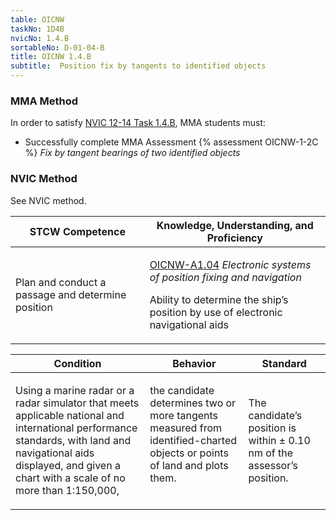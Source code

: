 ```yaml
---
table: OICNW
taskNo: 1D4B
nvicNo: 1.4.B 
sortableNo: D-01-04-B
title: OICNW 1.4.B 
subtitle:  Position fix by tangents to identified objects
---
```



### MMA Method

In order to satisfy  [NVIC 12-14  Task  1.4.B]({{site.baseurl}}/assets/images/nvic-12-14.pdf), MMA students must:

* Successfully complete MMA Assessment {% assessment OICNW-1-2C %} *Fix by tangent bearings of two identified objects*


### NVIC Method

<a onclick="togglevisibility('nvic_methods')" >See NVIC method.</a>

<div id='nvic_methods' class='hide'>

<table>
<thead>
<tr>
<th class='forty'> STCW Competence </th>
<th class='sixty'> Knowledge, Understanding, and Proficiency </th>
</tr>
</thead>




<tbody>
<tr><td markdown='1'>

Plan and conduct a passage and determine position

</td><td markdown='1'>

[OICNW-A1.04]({{site.baseurl}}/tables/21.html#OICNW-A1.04) *Electronic systems of position fixing and navigation*

Ability to determine the ship’s position by use of electronic navigational aids 

</td></tr>


</tbody>
</table>


<table>
<thead>
<tr><th class='twenty'>  Condition </th><th class='twenty'> Behavior </th><th  class='sixty'>Standard </th></tr>
</thead>
<tbody >



<tr><td markdown='1'>

Using a marine radar or a radar simulator that meets applicable national and international performance standards, with land and navigational aids displayed, and given a chart with a scale of no more than 1:150,000,

</td><td markdown='1'>

the candidate determines two or more tangents measured from identified-charted objects or points of land and plots them.

<br>

<div class="tooltip">
<span class="tooltiptext">
</span>
</div>


</td><td markdown='1'>

The candidate’s position is within ± 0.10 nm of the assessor’s position.

</td></tr>
</tbody>
</table>
</div>
